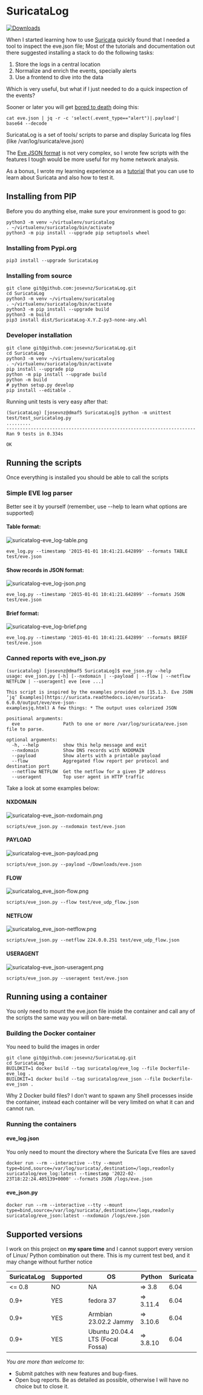 # SuricataLog

[![Downloads](https://pepy.tech/badge/suricatalog)](https://pepy.tech/project/suricatalog)

When I started learning how to use [Suricata](https://suricata.io/) quickly found that I needed a tool to inspect the eve.json file; Most of the tutorials 
and documentation out there suggested installing a stack to do the following tasks:
1. Store the logs in a central location
2. Normalize and enrich the events, specially alerts
3. Use a frontend to dive into the data

Which is very useful, but what if I just needed to do a quick inspection of the events?

Sooner or later you will get [bored to death](https://suricata.readthedocs.io/en/suricata-6.0.0/output/eve/eve-json-examplesjq.html) doing this:

```shell
cat eve.json | jq -r -c 'select(.event_type=="alert")|.payload'| base64 --decode
```

SuricataLog is a set of tools/ scripts to parse and display Suricata log files (like /var/log/suricata/eve.json)

The [Eve JSON format](https://suricata.readthedocs.io/en/suricata-6.0.0/output/eve/eve-json-format.html) is not very complex, 
so I wrote few scripts with the features I tough would be more useful for my home network analysis.

As a bonus, I wrote my learning experience as a [tutorial](TUTORIAL.md) that you can use to learn about Suricata and also how to test it.

## Installing from PIP

Before you do anything else, make sure your environment is good to go:

```shell
python3 -m venv ~/virtualenv/suricatalog
. ~/virtualenv/suricatalog/bin/activate
python3 -m pip install --upgrade pip setuptools wheel
```

### Installing from Pypi.org

```shell
pip3 install --upgrade SuricataLog
```

### Installing from source

```shell
git clone git@github.com:josevnz/SuricataLog.git
cd SuricataLog
python3 -m venv ~/virtualenv/suricatalog
. ~/virtualenv/suricatalog/bin/activate
python3 -m pip install --upgrade build
python3 -m build
pip3 install dist/SuricataLog-X.Y.Z-py3-none-any.whl
```

### Developer installation

```shell
git clone git@github.com:josevnz/SuricataLog.git
cd SuricataLog
python3 -m venv ~/virtualenv/suricatalog
. ~/virtualenv/suricatalog/bin/activate
pip install --upgrade pip
python -m pip install --upgrade build
python -m build
# python setup.py develop
pip install --editable .
```

Running unit tests is very easy after that:
```shell
(SuricataLog) [josevnz@dmaf5 SuricataLog]$ python -m unittest test/test_suricatalog.py
.........
----------------------------------------------------------------------
Ran 9 tests in 0.334s

OK
```

## Running the scripts

Once everything is installed you should be able to call the scripts

### Simple EVE log parser

Better see it by yourself (remember, use --help to learn what options are supported)

#### Table format:

![suricatalog-eve_log-table.png](suricatalog-eve_log-table.png)

````shell
eve_log.py --timestamp '2015-01-01 10:41:21.642899' --formats TABLE test/eve.json
````

#### Show records in JSON format:

![suricatalog-eve_log-json.png](suricatalog-eve_log-json.png)

````shell
eve_log.py --timestamp '2015-01-01 10:41:21.642899' --formats JSON test/eve.json
````

#### Brief format:

![suricatalog-eve_log-brief.png](suricatalog-eve_log-brief.png)

````shell
eve_log.py --timestamp '2015-01-01 10:41:21.642899' --formats BRIEF test/eve.json
````

### Canned reports with eve_json.py

```shell
(suricatalog) [josevnz@dmaf5 SuricataLog]$ eve_json.py --help
usage: eve_json.py [-h] [--nxdomain | --payload | --flow | --netflow NETFLOW | --useragent] eve [eve ...]

This script is inspired by the examples provided on [15.1.3. Eve JSON ‘jq’ Examples](https://suricata.readthedocs.io/en/suricata-6.0.0/output/eve/eve-json-
examplesjq.html) A few things: * The output uses colorized JSON

positional arguments:
  eve                Path to one or more /var/log/suricata/eve.json file to parse.

optional arguments:
  -h, --help         show this help message and exit
  --nxdomain         Show DNS records with NXDOMAIN
  --payload          Show alerts with a printable payload
  --flow             Aggregated flow report per protocol and destination port
  --netflow NETFLOW  Get the netflow for a given IP address
  --useragent        Top user agent in HTTP traffic
```

Take a look at some examples below:

#### NXDOMAIN

![suricatalog-eve_json-nxdomain.png](suricatalog-eve_json-nxdomain.png)

```shell
scripts/eve_json.py --nxdomain test/eve.json
```

#### PAYLOAD

![suricatalog-eve_json-payload.png](suricatalog-eve_json-payload.png)

```shell
scripts/eve_json.py --payload ~/Downloads/eve.json
```

#### FLOW

![suricatalog_eve_json-flow.png](suricatalog_eve_json-flow.png)

```shell
scripts/eve_json.py --flow test/eve_udp_flow.json
```

#### NETFLOW

![suricatalog_eve_json-netflow.png](suricatalog_eve_json-netflow.png)

```shell
scripts/eve_json.py --netflow 224.0.0.251 test/eve_udp_flow.json
```

#### USERAGENT

![suricatalog-eve_json-useragent.png](suricatalog-eve_json-useragent.png)

```shell
scripts/eve_json.py --useragent test/eve.json
```

## Running using a container

You only need to mount the eve.json file inside the container and call any of the scripts 
the same way you will on bare-metal.

### Building the Docker container

You need to build the images in order

```shell
git clone git@github.com:josevnz/SuricataLog.git
cd SuricataLog
BUILDKIT=1 docker build --tag suricatalog/eve_log --file Dockerfile-eve_log .
BUILDKIT=1 docker build --tag suricatalog/eve_json --file Dockerfile-eve_json .
```

Why 2 Docker build files? I don't want to spawn any Shell processes inside the container, instead each container will be
very limited on what it can and cannot run.

### Running the containers

#### eve_log.json

You only need to mount the directory where the Suricata Eve files are saved

```shell
docker run --rm --interactive --tty --mount type=bind,source=/var/log/suricata/,destination=/logs,readonly suricatalog/eve_log:latest --timestamp '2022-02-23T18:22:24.405139+0000' --formats JSON /logs/eve.json
```

#### eve_json.py
```shell
docker run --rm --interactive --tty --mount type=bind,source=/var/log/suricata/,destination=/logs,readonly suricatalog/eve_json:latest --nxdomain /logs/eve.json
```

## Supported versions

I work on this project on **my spare time** and I cannot support every version of Linux/ Python combination out there.
This is my current test bed, and it may change without further notice

| SuricataLog | Supported | OS                               | Python    | Suricata |
|-------------|-----------|----------------------------------|-----------|----------|
| <= 0.8      | NO        | NA                               | => 3.8    | 6.04     |
| 0.9+        | YES       | fedora 37                        | => 3.11.4 | 6.04     |
| 0.9+        | YES       | Armbian 23.02.2 Jammy            | => 3.10.6 | 6.04     |
| 0.9+        | YES       | Ubuntu 20.04.4 LTS (Focal Fossa) | => 3.8.10 | 6.04     |

*You are more than welcome to*:
* Submit patches with new features and bug-fixes.
* Open bug reports. Be as detailed as possible, otherwise I will have no choice but to close it.


